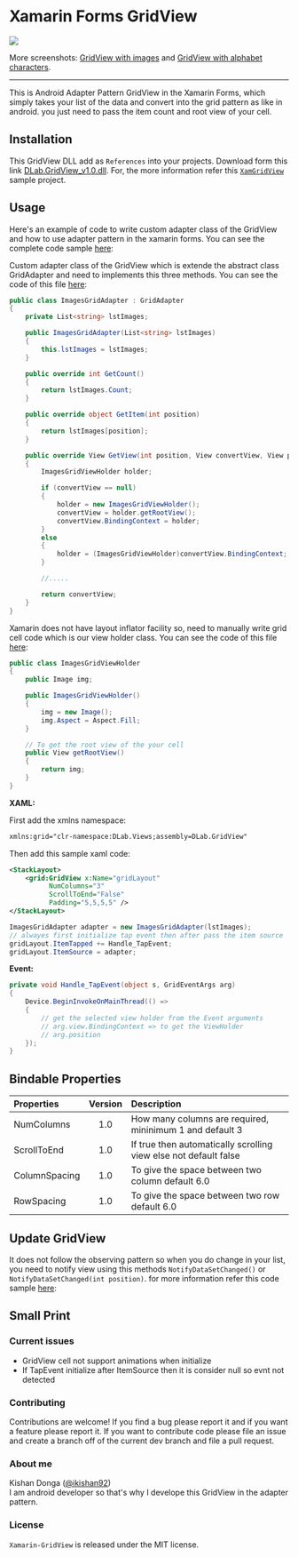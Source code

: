 # Xamarin Forms GridView

![](Screenshots/demo.gif)

More screenshots: [GridView with images](Screenshots/Screenshot_1526994445.png) and [GridView with
alphabet characters](Screenshots/Screenshot_1526994471.png).

***

This is Android Adapter Pattern GridView in the Xamarin Forms, which simply takes your list of the data and convert into the grid pattern as like in android. you just need to pass the item count and root view of your cell.

## Installation

This GridView DLL add as `References` into your projects. Download form this link [DLab.GridView_v1.0.dll](ReleaseDLL/DLab.GridView_v1.0.dll). For, the more information refer this [`XamGridView`](XamGridView/) sample project. 

## Usage

Here's an example of code to write custom adapter class of the GridView and how to use adapter pattern in the xamarin forms. 
You can see the complete code sample [here](XamGridView/XamGridView/):

Custom adapter class of the GridView which is extende the abstract class GridAdapter and need to implements this three methods.
You can see the code of this file [here](XamGridView/XamGridView/Adapter/Images/ImagesGridAdapter.cs):

```C#
public class ImagesGridAdapter : GridAdapter	
{    
    private List<string> lstImages;    

    public ImagesGridAdapter(List<string> lstImages)    
    {    
        this.lstImages = lstImages;    
    }    

    public override int GetCount()    
    {    
        return lstImages.Count;    
    }    

    public override object GetItem(int position)    
    {    
        return lstImages[position];    
    }    

    public override View GetView(int position, View convertView, View parentView)    
    {    
        ImagesGridViewHolder holder;    

        if (convertView == null)    
        {    
            holder = new ImagesGridViewHolder();    
            convertView = holder.getRootView();    
            convertView.BindingContext = holder;    
        }    
        else    
        {    
            holder = (ImagesGridViewHolder)convertView.BindingContext;    
        }    

        //.....    

        return convertView;    
    }    
}    
```

Xamarin does not have layout inflator facility so, need to manually write grid cell code which is our view holder class.
You can see the code of this file [here](XamGridView/XamGridView/Adapter/Images/ImagesGridViewHolder.cs):

```C#
public class ImagesGridViewHolder
{
    public Image img;

    public ImagesGridViewHolder()
    {
        img = new Image();
        img.Aspect = Aspect.Fill;
    }

    // To get the root view of the your cell
    public View getRootView()
    {
        return img;
    }
}
```

**XAML:**

First add the xmlns namespace:
```xml
xmlns:grid="clr-namespace:DLab.Views;assembly=DLab.GridView"
```

Then add this sample xaml code:

```xml
<StackLayout>
    <grid:GridView x:Name="gridLayout" 
          NumColumns="3" 
          ScrollToEnd="False" 
          Padding="5,5,5,5" />
</StackLayout>
```

```C#
ImagesGridAdapter adapter = new ImagesGridAdapter(lstImages);
// alwayes first initialize tap event then after pass the item source
gridLayout.ItemTapped += Handle_TapEvent;
gridLayout.ItemSource = adapter;
```

**Event:**

```C#
private void Handle_TapEvent(object s, GridEventArgs arg)
{
    Device.BeginInvokeOnMainThread(() =>
    {
        // get the selected view holder from the Event arguments
        // arg.view.BindingContext => to get the ViewHolder
        // arg.position
    });
}
```

## Bindable Properties

|Properties|Version|Description
| :-------------------  | :------------------: | :------------------- |
|NumColumns|1.0| How many columns are required, mininimum 1 and default 3
|ScrollToEnd|1.0| If true then automatically scrolling view else not default false
|ColumnSpacing|1.0| To give the space between two column default 6.0
|RowSpacing|1.0| To give the space between two row default 6.0

## Update GridView

It does not follow the observing pattern so when you do change in your list, you need to notify view using this methods `NotifyDataSetChanged()` or `NotifyDataSetChanged(int position)`. for more information refer this code sample [here](XamGridView/XamGridView/Adapter/Alphabet/AlphabetGridAdapter.cs):

## Small Print

### Current issues

* GridView cell not support animations when initialize
* If TapEvent initialize after ItemSource then it is consider null so evnt not detected

### Contributing

Contributions are welcome! If you find a bug please report it and if you want a feature please report it. If you want to contribute code please file an issue and create a branch off of the current dev branch and file a pull request.

### About me

Kishan Donga ([@ikishan92](https://twitter.com/ikishan92))  
I am android developer so that's why I develope this GridView in the adapter pattern.

### License

`Xamarin-GridView` is released under the MIT license.